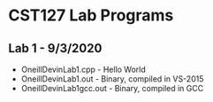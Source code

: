 # CST127 Lab Programs

## Lab 1 - 9/3/2020
  - OneillDevinLab1.cpp - Hello World
  - OneillDevinLab1.out - Binary, compiled in VS-2015
  - OneillDevinLab1gcc.out - Binary, compiled in GCC
